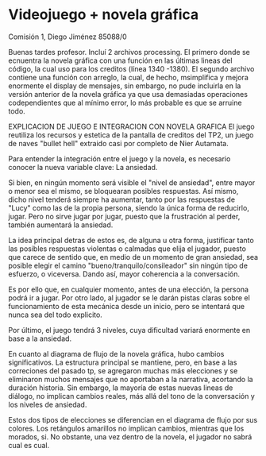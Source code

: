 # Videojuego + novela gráfica
Comisión 1, Diego Jiménez 85088/0

Buenas tardes profesor. 
Incluí 2 archivos processing. El primero donde se ecnuentra la novela gráfica con una función en las últimas lineas del código, la cual uso para los creditos (línea 1340 -1380).
El segundo archivo contiene una función con arreglo, la cual, de hecho, msimplifica y mejora enormente el display de mensajes, sin embargo, no pude incluirla en la versión anterior de la novela gráfica ya que usa demasiadas operaciones codependientes que al mínimo error, lo más probable es que se arruine todo.





EXPLICACION DE JUEGO E INTEGRACION CON NOVELA GRAFICA
El juego reutiliza los recursos y estetica de la pantalla de creditos del TP2, un juego de naves "bullet hell" extraido casi por completo de Nier Autamata.

Para entender la integración entre el juego y la novela, es necesario conocer la nueva variable clave: La ansiedad.

Si bien, en ningún momento será visible el "nivel de ansiedad", entre mayor o menor sea el mismo, se bloquearan posibles respuestas. Así mismo, dicho nivel tenderá siempre ha aumentar, tanto por las respuestas de "Lucy" como las de la propia persona, siendo la única forma de reducirlo, jugar. Pero no sirve jugar por jugar, puesto que la frustración al perder, también aumentará la ansiedad.

La idea principal detras de estos es, de alguna u otra forma, justificar tanto las posibles respuestas violentas o calmadas que elija el jugador, puesto que carece de sentido que, en medio de un momento de gran ansiedad, sea posible elegir el camino "bueno/tranquilo/consileador" sin ningún tipo de esfuerzo, o viceversa. Dando así, mayor coherencia a la conversación.

Es por ello que, en cualquier momento, antes de una elección, la persona podrá ir a jugar. Por otro lado, al jugador se le darán pistas claras sobre el funcionamiento de esta mecánica desde un inicio, pero se intentará que nunca sea del todo explicito.

Por último, el juego tendrá 3 niveles, cuya dificultad variará enormente en base a la ansiedad. 

En cuanto al diagrama de flujo de la novela gráfica, hubo cambios significativos. La estructura principal se mantiene, pero, en base a las correciones del pasado tp, se agregaron muchas más elecciones y se eliminaron muchos mensajes que no aportaban a la narrativa, acortando la duración historia. Sin embargo, la mayoría de estas nuevas lineas de diálogo, no implican cambios reales, más allá del tono de la conversación y los niveles de ansiedad. 

Estos dos tipos de elecciones se diferencian en el diagrama de flujo por sus colores. Los retángulos amarillos no implican cambios, mientras que los morados, si. No obstante, una vez dentro de la novela, el jugador no sabrá cual es cual.
